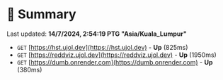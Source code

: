 # 📖 Summary
Last updated: **14/7/2024, 2:54:19 PTG "Asia/Kuala_Lumpur"**

- `GET` [https://hst.ujol.dev](https://hst.ujol.dev) - **Up** (825ms)
- `GET` [https://reddviz.ujol.dev](https://reddviz.ujol.dev) - **Up** (1950ms)
- `GET` [https://dumb.onrender.com](https://dumb.onrender.com) - **Up** (380ms)
